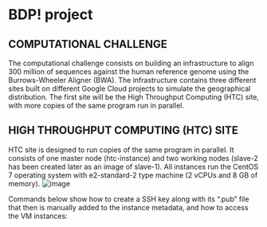 # BDP! project

## COMPUTATIONAL CHALLENGE
The computational challenge consists on building an infrastructure to align 300 million of sequences against the human reference genome using the Burrows-Wheeler Aligner (BWA). The infrastructure contains three different sites built on different Google Cloud projects to simulate the geographical distribution. The first site will be the High Throughput Computing (HTC) site, with more copies of the same program run in parallel. 
## HIGH THROUGHPUT COMPUTING (HTC) SITE
HTC site is designed to run copies of the same program in parallel. It consists of one master node (htc-instance) and two working nodes (slave-2 has been created later as an image of slave-1). All instances run the CentOS 7 operating system with e2-standard-2 type machine (2 vCPUs and 8 GB of memory).
![image](https://github.com/jesusch10/bdp1-project/assets/136498796/d855d570-032a-43db-ac41-2c2690403886)


Commands below show how to create a SSH key along with its “.pub” file that then is manually added to the instance metadata, and how to access the VM instances:
